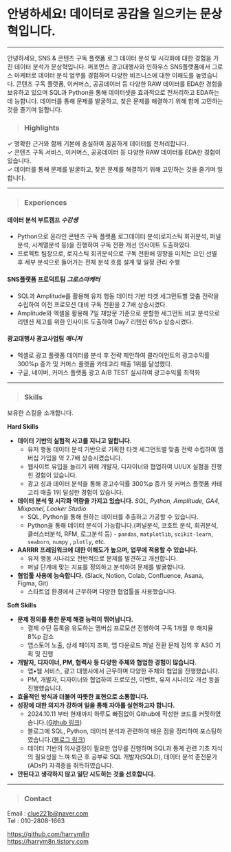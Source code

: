 # 안녕하세요! 데이터로 공감을 일으키는 문상혁입니다.
---
안녕하세요, SNS & 콘텐츠 구독 플랫폼 로그 데이터 분석 및 시각화에 대한 경험을 가진 데이터 분석가 문상혁입니다. 퍼포먼스 광고대행사와 인하우스 SNS플랫폼에서 그로스 마케터로 데이터 분석 업무를 경험하며 다양한 비즈니스에 대한 이해도를 높였습니다. 콘텐츠 구독 플랫폼, 이커머스, 공공데이터 등 다양한 RAW 데이터를 EDA한 경험을 보유하고  있으며 SQL과 Python을 통해 데이터셋을 효과적으로 전처리하고 EDA하는 데 능합니다. 데이터를 통해 문제를 발굴하고, 찾은 문제를 해결하기 위해 함께 고민하는 것을 즐기며 일합니다.

> ### **Highlights**

✓ 명확한 근거와 함께 기본에 충실하여 꼼꼼하게 데이터를 전처리합니다.\
✓ 콘텐츠 구독 서비스, 이커머스, 공공데이터 등 다양한 RAW 데이터를 EDA한 경험이 있습니다.\
✓ 데이터를 통해 문제를 발굴하고, 찾은 문제를 해결하기 위해 고민하는 것을 즐기며 일합니다. 

---
> ### Experiences
#### 데이터 분석 부트캠프 *수강생*
- Python으로 온라인 콘텐츠 구독 플랫폼 로그데이터 분석(로지스틱 회귀분석, 퍼널분석, 시계열분석 등)을 진행하여 구독 전환 개선 인사이트 도출하였다.
- 프로젝트 팀장으로, 로지스틱 회귀분석으로 구독 전환에 영향을 미치는 요인 선별 후 세부 분석으로 들어가는 전체 분석 흐름 설계 및 일정 관리 수행

#### SNS플랫폼 프로덕트팀 *그로스마케터*
- SQL과 Amplitude를 활용해 유저 행동 데이터 기반 타겟 세그먼트별 맞춤 전략을 수립하여 이전 프로모션 대비 구독 전환을 2.7배 상승시켰다.
- Amplitude와 엑셀을 활용해 7일 재방문 기준으로 분할한 세그먼트 비교 분석으로 리텐션 제고를 위한 인사이트 도출하여 Day7 리텐션 6%p 상승시켰다.

#### 광고대행사 광고사업팀 *매니저*
- 엑셀로 광고 플랫폼 데이터를 분석 후 전략 제안하여 클라이언트의 광고수익률 300%p 증가 및 커머스 플랫폼 카테고리 매출 1위를 달성했다.
- 구글, 네이버, 커머스 플랫폼 광고 A/B TEST 실시하여 광고수익률 최적화
---

> ### Skills
보유한 스킬을 소개합니다.

**Hard Skills**

- **데이터 기반의 실험적 사고를 지니고 일합니다.**
    - 유저 행동 데이터 분석 기반으로 기획한 타겟 세그먼트별 맞춤 전략 수립하여 멤버십 가입을 약 2.7배 상승시켰습니다.
    - 웹사이트 유입을 늘리기 위해 개발자, 디자이너와 협업하여 UI/UX 실험을 진행힌 경험이 있습니다.
    - 광고 성과 데이터 분석을 통해 광고수익률 300%p 증가 및 커머스 플랫폼 카테고리 매출 1위 달성한 경험이 있습니다.
- **데이터 분석 및 시각화 역량을 가지고 있습니다.**
    *SQL, Python, Amplitude, GA4, Mixpanel, Looker Studio*
    - SQL, Python을 통해 원하는 데이터를 추출하고 가공할 수 있습니다.
    - Python을 통해 데이터 분석이 가능합니다.(퍼널분석, 코호트 분석, 회귀분석, 클러스터분석, RFM, 로그분석 등) - `pandas`, `matplotlib`, `scikit-learn`, `seaborn`, `numpy` , `plotly`, etc.
- **AARRR 프레임워크에 대한 이해도가 높으며, 업무에 적용할 수 있습니다.**
    - 유저 행동 시나리오 전반적으로 문제를 발견하고 개선합니다.
    - 퍼널 단계에 맞는 지표를 정의하고 분석하여 문제를 발굴합니다.
- **협업툴 사용에 능숙합니다.** (Slack, Notion, Colab, Confluence, Asana, Figma, Git)
    - 스타트업 환경에서 근무하며 다양한 협업툴을 사용했습니다.

**Soft Skills**

- **문제 정의를 통한 문제 해결 능력이 뛰어납니다.**
    - 결제 수단 등록을 유도하는 멤버십 프로모션 진행하여 구독 1개월 후 해지율 8%p 감소
    - 앱스토어 노출, 상세 페이지 조회, 앱 다운로드 퍼널 전환 문제 정의 후 ASO 기획 및 진행
- **개발자, 디자이너, PM, 협력사 등 다양한 주체와 협업한 경험이 많습니다.**
    - 앱•웹 서비스, 광고 대행사에서 근무하며 다양한 주체와 협업을 진행했습니다.
    - PM, 개발자, 디자이너와 협업하여 프로모션, 이벤트, 유저 시나리오 개선 등을 진행했습니다.
- **효율적인 방식과 더불어 따뜻한 표현으로 소통합니다.**
- **성장에 대한 의지가 강하며 일을 통해 자아를 실현하고자 합니다.**
    - 2024.10.11 부터 현재까지 하루도 빠짐없이 Github에 작성한 코드를 커밋하였습니다.([Github 링크](https://github.com/harrym8n))
    - 블로그에 SQL, Python, 데이터 분석과 관련하여 배운 점을 정리하여 포스팅하였습니다.([블로그 링크](https://harrym8n.tistory.com/))
    - 데이터 기반의 의사결정이 필요한 업무를 진행하며 SQL과 통계 관련 기초 지식의 필요성을 느껴 퇴근 후 공부로 SQL 개발자(SQLD), 데이터 분석 준전문가(ADsP) 자격증을 취득하였습니다.
- **안된다고 생각하지 않고 일단 시도하는 것을 선호합니다.**

---

> ### **Contact**
Email : clue221b@naver.com\
Tel : 010-2808-1663

https://github.com/harrym8n \
https://harrym8n.tistory.com
